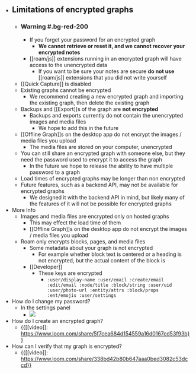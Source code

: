 - ## Limitations of encrypted graphs
    - ### Warning #.bg-red-200
        - If you forget your password for an encrypted graph
            - **We cannot retrieve or reset it, and we cannot recover your encrypted notes**
        - [[roam/js]] extensions running in an encrypted graph will have access to the unencrypted data
            - If you want to be sure your notes are secure **do not use** [[roam/js]] extensions that you did not write yourself
    - [[Quick Capture]] is disabled
    - Existing graphs cannot be encrypted
        - We recommend creating a new encrypted graph and importing the existing graph, then delete the existing graph
    - Backups and [[Export]]s of the graph are **not encrypted**
        - Backups and exports currently do not contain the unencrypted images and media files
            - We hope to add this in the future
    - [[Offline Graph]]s on the desktop app do not encrypt the images / media files you upload
        - The media files are stored on your computer, unencrypted
    - You can still share an encrypted graph with someone else, but they need the password used to encrypt it to access the graph
        - In the future we hope to release the ability to have multiple password to a graph
    - Load times of encrypted graphs may be longer than non encrypted
    - Future features, such as a backend API, may not be available for encrypted graphs
        - We designed it with the backend API in mind, but likely many of the features of it will not be possible for encrypted graphs
- More Info
    - Images and media files are encrypted only on hosted graphs
        - This may effect the load time of them
        - [[Offline Graph]]s on the desktop app do not encrypt the images / media files you upload
    - Roam only encrypts blocks, pages, and media files
        - Some metadata about your graph is not encrypted
            - For example whether block text is centered or a heading is not encrypted, but the actual content of the block is
        - [[Developer]]
            - These keys are encrypted
                - `:user/display-name :user/email :create/email :edit/email :node/title :block/string :user/uid :user/photo-url :entity/attrs :block/props :ent/emojis :user/settings`
- How do I change my password?
    - In the settings panel
        - ![](https://firebasestorage.googleapis.com/v0/b/firescript-577a2.appspot.com/o/imgs%2Fapp%2Fhelp%2FZwq0lx1Ply.png?alt=media&token=f9b59eb8-6d4e-47e8-a95d-c351a4451ca5)
- How do I create an encrypted graph?
    - {{[[video]]: https://www.loom.com/share/5f7cea684d154559a16d0167cd53f93b}}
- How can I verify that my graph is encrypted?
    - {{[[video]]: https://www.loom.com/share/338bd42b80b647aaa0bed3082c53dccd}}

